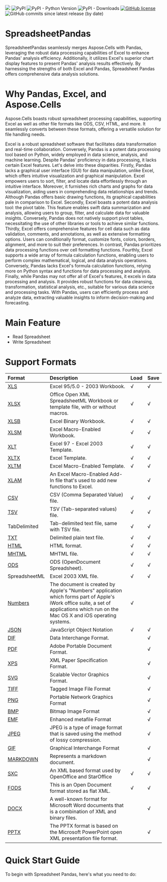 ![](https://img.shields.io/badge/REST%20API-v3.0-lightgrey) ![PyPI](https://img.shields.io/pypi/v/excelpandas) ![PyPI - Python Version](https://img.shields.io/pypi/pyversions/spreadsheetpandas) ![PyPI - Downloads](https://img.shields.io/pypi/dm/excelpandas)  [![GitHub license](https://img.shields.io/github/license/aspose-cells/excelpandas)](https://github.com/aspose-cells/excelpandas/blob/main/LICENSE) ![GitHub commits since latest release (by date)](https://img.shields.io/github/commits-since/aspose-cells/SpreadsheetPandas/24.3.0)

# SpreadsheetPandas

SpreadsheetPandas seamlessly merges Aspose.Cells with Pandas, leveraging the robust data processing capabilities of Excel to enhance Pandas' analysis efficiency. Additionally, it utilizes Excel's superior chart display features to present Pandas' analysis results effectively. By harnessing the strengths of both Excel and Pandas, Spreadsheet Pandas offers comprehensive data analysis solutions.

# Why Pandas, Excel, and Aspose.Cells

Aspose.Cells boasts robust spreadsheet processing capabilities, supporting Excel as well as other file formats like ODS, CSV, HTML, and more. It seamlessly converts between these formats, offering a versatile solution for file handling needs.

Excel is a robust spreadsheet software that facilitates data transformation and real-time collaboration. Conversely, Pandas is a potent data processing tool based on Python, widely employed in data science, analysis, and machine learning. Despite Pandas' proficiency in data processing, it lacks certain Excel features. Let's delve into these disparities.
Firstly, Pandas lacks a graphical user interface (GUI) for data manipulation, unlike Excel, which offers intuitive visualization and graphical manipulation. Excel empowers users to sort, filter, and locate data effortlessly through an intuitive interface. Moreover, it furnishes rich charts and graphs for data visualization, aiding users in comprehending data relationships and trends. Although Pandas offers basic drawing functions, its graphical capabilities pale in comparison to Excel.
Secondly, Excel boasts a potent data analysis tool: the pivot table. This feature enables swift data summarization and analysis, allowing users to group, filter, and calculate data for valuable insights. Conversely, Pandas does not natively support pivot tables, necessitating the use of other libraries or tools to achieve similar functions.
Thirdly, Excel offers comprehensive features for cell data such as data validation, comments, and annotations, as well as extensive formatting options. Users can conditionally format, customize fonts, colors, borders, alignment, and more to suit their preferences. In contrast, Pandas prioritizes data processing functions over cell formatting functions.
Fourthly, Excel supports a wide array of formula calculation functions, enabling users to perform complex mathematical, logical, and data analysis operations. Conversely, Pandas lacks Excel's formula calculation functions, relying more on Python syntax and functions for data processing and analysis.
Finally, while Pandas may not offer all of Excel's features, it excels in data processing and analysis. It provides robust functions for data cleansing, transformation, statistical analysis, etc., suitable for various data science and processing tasks. With Pandas, users can efficiently process and analyze data, extracting valuable insights to inform decision-making and forecasting.

# Main Feature

- Read Spreadsheet
- Write Spreadsheet

# Support Formats

|**Format**|**Description**|**Load**|**Save**|
| :- | :- | :- | :- |
|[XLS](https://docs.fileformat.com/spreadsheet/xls/)|Excel 95/5.0 - 2003 Workbook.|&radic;|&radic;|
|[XLSX](https://docs.fileformat.com/spreadsheet/xlsx/)|Office Open XML SpreadsheetML Workbook or template file, with or without macros.|&radic;|&radic;|
|[XLSB](https://docs.fileformat.com/spreadsheet/xlsb/)|Excel Binary Workbook.|&radic;|&radic;|
|[XLSM](https://docs.fileformat.com/spreadsheet/xlsm/)|Excel Macro-Enabled Workbook.|&radic;|&radic;|
|[XLT](https://docs.fileformat.com/spreadsheet/xlt/)|Excel 97 - Excel 2003 Template.|&radic;|&radic;|
|[XLTX](https://docs.fileformat.com/spreadsheet/xltx/)|Excel Template.|&radic;|&radic;|
|[XLTM](https://docs.fileformat.com/spreadsheet/xltm/)|Excel Macro-Enabled Template.|&radic;|&radic;|
|[XLAM](https://docs.fileformat.com/spreadsheet/xlam/)|An Excel Macro-Enabled Add-In file that's used to add new functions to Excel.| |&radic;|
|[CSV](https://docs.fileformat.com/spreadsheet/csv/)|CSV (Comma Separated Value) file.|&radic;|&radic;|
|[TSV](https://docs.fileformat.com/spreadsheet/tsv/)|TSV (Tab-separated values) file.|&radic;|&radic;|
|TabDelimited|Tab-delimited text file, same with TSV file.|&radic;|&radic;|
|[TXT](https://docs.fileformat.com/word-processing/txt/)|Delimited plain text file.|&radic;|&radic;|
|[HTML](https://docs.fileformat.com/web/html/)|HTML format.|&radic;|&radic;|
|[MHTML](https://docs.fileformat.com/web/mhtml/)|MHTML file.|&radic;|&radic;|
|[ODS](https://docs.fileformat.com/spreadsheet/ods/)|ODS (OpenDocument Spreadsheet).|&radic;|&radic;|
|SpreadsheetML|Excel 2003 XML file.|&radic;|&radic;|
|[Numbers](https://docs.fileformat.com/spreadsheet/numbers/)|The document is created by Apple's "Numbers" application which forms part of Apple's iWork office suite, a set of applications which run on the Mac OS X and iOS operating systems.|&radic;||
|[JSON](https://docs.fileformat.com/web/json/)|JavaScript Object Notation|&radic;|&radic;|
|[DIF](https://docs.fileformat.com/spreadsheet/dif/)|Data Interchange Format.| |&radic;|
|[PDF](https://docs.fileformat.com/pdf/)|Adobe Portable Document Format.| |&radic;|
|[XPS](https://docs.fileformat.com/page-description-language/xps/)|XML Paper Specification Format.| |&radic;|
|[SVG](https://docs.fileformat.com/page-description-language/svg/)|Scalable Vector Graphics Format.| |&radic;|
|[TIFF](https://docs.fileformat.com/image/tiff/)|Tagged Image File Format| |&radic;|
|[PNG](https://docs.fileformat.com/image/png/)|Portable Network Graphics Format| |&radic;|
|[BMP](https://docs.fileformat.com/image/bmp/)|Bitmap Image Format| |&radic;|
|[EMF](https://docs.fileformat.com/image/emf/)|Enhanced metafile Format| |&radic;|
|[JPEG](https://docs.fileformat.com/image/jpeg/)|JPEG is a type of image format that is saved using the method of lossy compression.| |&radic;|
|[GIF](https://docs.fileformat.com/image/gif/)|Graphical Interchange Format| |&radic;|
|[MARKDOWN](https://docs.fileformat.com/word-processing/md/)|Represents a markdown document.| |&radic;|
|[SXC](https://docs.fileformat.com/spreadsheet/sxc/)|An XML based format used by OpenOffice and StarOffice|&radic;|&radic;|
|[FODS](https://docs.fileformat.com/spreadsheet/fods/)|This is an Open Document format stored as flat XML.|&radic;|&radic;|
|[DOCX](https://docs.fileformat.com/word-processing/docx/)|A well-known format for Microsoft Word documents that is a combination of XML and binary files.||&radic;|
|[PPTX](https://docs.fileformat.com/presentation/pptx/)|The PPTX format is based on the Microsoft PowerPoint open XML presentation file format.||&radic;|


# Quick Start Guide

To begin with Spreadsheet Pandas, here's what you need to do:
